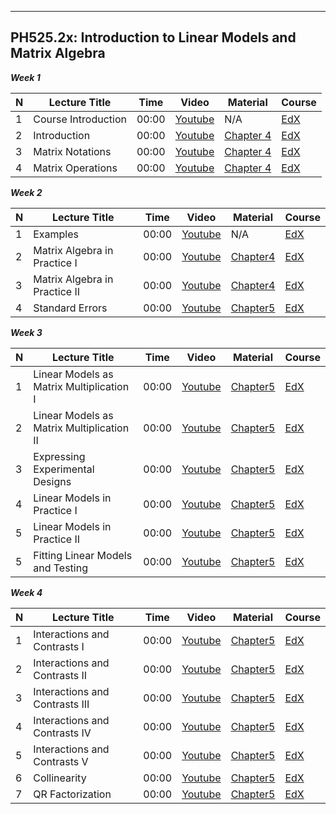 -----------------------------------------
## PH525.2x: Introduction to Linear Models and Matrix Algebra
**_Week 1_** 

| N  | Lecture Title | Time | Video | Material | Course | 
|---|---|---|---|---|---|
| 1 | Course Introduction | 00:00 | [Youtube](https://www.youtube.com/watch?v=aP61q-LoerI) | N/A | [EdX](https://courses.edx.org/courses/course-v1:HarvardX+PH525.2x+2T2016/courseware/0e129b79b7c84a04972fec3c23d7dce7/e8986d740f144f5385598cff3b94894f/) |
| 2 | Introduction | 00:00 | [Youtube](https://www.youtube.com/watch?v=tPlHbAHVqFQ) | [Chapter 4](http://genomicsclass.github.io/book/pages/intro_using_regression.html) | [EdX](https://courses.edx.org/courses/course-v1:HarvardX+PH525.2x+2T2016/courseware/0e129b79b7c84a04972fec3c23d7dce7/e8986d740f144f5385598cff3b94894f/) |
| 3 | Matrix Notations | 00:00 | [Youtube](https://www.youtube.com/watch?v=EaYkxUwEB-Q) | [Chapter 4](http://genomicsclass.github.io/book/pages/matrix_notation.html) | [EdX](https://courses.edx.org/courses/course-v1:HarvardX+PH525.2x+2T2016/courseware/0e129b79b7c84a04972fec3c23d7dce7/703289b001924ffaa6c13e5f59b10b98/) |
| 4 | Matrix Operations | 00:00 | [Youtube](https://www.youtube.com/watch?v=-5uvdduYNJM) | [Chapter 4](http://genomicsclass.github.io/book/pages/matrix_operations.html) | [EdX](https://courses.edx.org/courses/course-v1:HarvardX+PH525.2x+2T2016/courseware/0e129b79b7c84a04972fec3c23d7dce7/703289b001924ffaa6c13e5f59b10b98/) |


**_Week 2_** 

| N  | Lecture Title | Time | Video | Material | Course | 
|---|---|---|---|---|---|
| 1 | Examples | 00:00 | [Youtube](https://www.youtube.com/watch?v=FAP7fYbZF0Y) | N/A | [EdX](https://courses.edx.org/courses/course-v1:HarvardX+PH525.2x+2T2016/courseware/50a6fbe81c0645cfa5fc614fd1e8fcc0/46e6ed0189e24315b01c842f6b86e48b/) |
| 2 | Matrix Algebra in Practice I | 00:00 | [Youtube](https://www.youtube.com/watch?v=LniqeWOfTQo) | [Chapter4](http://genomicsclass.github.io/book/pages/matrix_algebra_examples.html) | [EdX](https://courses.edx.org/courses/course-v1:HarvardX+PH525.2x+2T2016/courseware/50a6fbe81c0645cfa5fc614fd1e8fcc0/46e6ed0189e24315b01c842f6b86e48b/) |
| 3 | Matrix Algebra in Practice II | 00:00 | [Youtube](https://www.youtube.com/watch?v=eRXzsXh78rE) | [Chapter4](http://genomicsclass.github.io/book/pages/matrix_algebra_examples.html) | [EdX](https://courses.edx.org/courses/course-v1:HarvardX+PH525.2x+2T2016/courseware/50a6fbe81c0645cfa5fc614fd1e8fcc0/46e6ed0189e24315b01c842f6b86e48b/) |  
| 4 | Standard Errors | 00:00 | [Youtube](https://www.youtube.com/watch?v=9rm-y_iYbnw) | [Chapter5](http://genomicsclass.github.io/book/pages/standard_errors.html) | [EdX](https://courses.edx.org/courses/course-v1:HarvardX+PH525.2x+2T2016/courseware/50a6fbe81c0645cfa5fc614fd1e8fcc0/c649ea79c63e432199264f08479e66cf/) |


**_Week 3_**

| N  | Lecture Title | Time | Video | Material | Course | 
|---|---|---|---|---|---|
| 1 | Linear Models as Matrix Multiplication I | 00:00 | [Youtube](https://www.youtube.com/watch?v=gP7mgpli5t4) | [Chapter5](http://genomicsclass.github.io/book/pages/linear_models_intro.html) | [EdX](https://courses.edx.org/courses/course-v1:HarvardX+PH525.2x+2T2016/courseware/1895d33922f64564bee749dd04382571/59d1a65bdbd34286b54e6b2a14b4db48/) |
| 2 | Linear Models as Matrix Multiplication II | 00:00 | [Youtube](https://www.youtube.com/watch?v=pw7I70rlkdM) | [Chapter5](http://genomicsclass.github.io/book/pages/linear_models_intro.html) | [EdX](https://courses.edx.org/courses/course-v1:HarvardX+PH525.2x+2T2016/courseware/1895d33922f64564bee749dd04382571/59d1a65bdbd34286b54e6b2a14b4db48/) |
| 3 | Expressing Experimental Designs | 00:00 | [Youtube](https://www.youtube.com/watch?v=KpSS2e4Y24w) | [Chapter5](http://genomicsclass.github.io/book/pages/expressing_design_formula.html) | [EdX](https://courses.edx.org/courses/course-v1:HarvardX+PH525.2x+2T2016/courseware/1895d33922f64564bee749dd04382571/59d1a65bdbd34286b54e6b2a14b4db48/) |
| 4 | Linear Models in Practice I | 00:00 | [Youtube](https://www.youtube.com/watch?v=xCdSyc3K3Ew) | [Chapter5](http://genomicsclass.github.io/book/pages/linear_models_in_practice.html) | [EdX](https://courses.edx.org/courses/course-v1:HarvardX+PH525.2x+2T2016/courseware/1895d33922f64564bee749dd04382571/59d1a65bdbd34286b54e6b2a14b4db48/) |
| 5 | Linear Models in Practice II | 00:00 | [Youtube](https://www.youtube.com/watch?v=Opa8i0QxKCo) | [Chapter5](http://genomicsclass.github.io/book/pages/linear_models_in_practice.html) | [EdX](https://courses.edx.org/courses/course-v1:HarvardX+PH525.2x+2T2016/courseware/1895d33922f64564bee749dd04382571/59d1a65bdbd34286b54e6b2a14b4db48/) |
| 5 | Fitting Linear Models and Testing | 00:00 | [Youtube](https://www.youtube.com/watch?v=TSOzvcAgV70) | [Chapter5](http://genomicsclass.github.io/book/pages/linear_models_in_practice.html) | [EdX](https://courses.edx.org/courses/course-v1:HarvardX+PH525.2x+2T2016/courseware/1895d33922f64564bee749dd04382571/59d1a65bdbd34286b54e6b2a14b4db48/) |


**_Week 4_**

| N  | Lecture Title | Time | Video | Material | Course | 
|---|---|---|---|---|---|
| 1 | Interactions and Contrasts I | 00:00 | [Youtube](https://www.youtube.com/watch?v=Wa1QkyF4peU) | [Chapter5](http://genomicsclass.github.io/book/pages/interactions_and_contrasts.html) | [EdX](https://courses.edx.org/courses/course-v1:HarvardX+PH525.2x+2T2016/courseware/f2de16b89cd842b183647681adeef8be/c0b20cf2c7cb4478a01e00ee32349c2d/) |
| 2 | Interactions and Contrasts II | 00:00 | [Youtube](https://www.youtube.com/watch?v=ZU5jb86vXag) | [Chapter5](http://genomicsclass.github.io/book/pages/interactions_and_contrasts.html) | [EdX](https://courses.edx.org/courses/course-v1:HarvardX+PH525.2x+2T2016/courseware/f2de16b89cd842b183647681adeef8be/c0b20cf2c7cb4478a01e00ee32349c2d/) |
| 3 | Interactions and Contrasts III | 00:00 | [Youtube](https://www.youtube.com/watch?v=wSJ3yuPiAbg) | [Chapter5](http://genomicsclass.github.io/book/pages/interactions_and_contrasts.html) | [EdX](https://courses.edx.org/courses/course-v1:HarvardX+PH525.2x+2T2016/courseware/f2de16b89cd842b183647681adeef8be/c0b20cf2c7cb4478a01e00ee32349c2d/) |
| 4 | Interactions and Contrasts IV | 00:00 | [Youtube](https://www.youtube.com/watch?v=bBmhUyOmeZc) | [Chapter5](http://genomicsclass.github.io/book/pages/interactions_and_contrasts.html) | [EdX](https://courses.edx.org/courses/course-v1:HarvardX+PH525.2x+2T2016/courseware/f2de16b89cd842b183647681adeef8be/c0b20cf2c7cb4478a01e00ee32349c2d/) |
| 5 | Interactions and Contrasts V | 00:00 | [Youtube](https://www.youtube.com/watch?v=pTPxxU6Zslc) | [Chapter5](http://genomicsclass.github.io/book/pages/interactions_and_contrasts.html) | [EdX](https://courses.edx.org/courses/course-v1:HarvardX+PH525.2x+2T2016/courseware/f2de16b89cd842b183647681adeef8be/c0b20cf2c7cb4478a01e00ee32349c2d/) |
| 6 | Collinearity | 00:00 | [Youtube](https://www.youtube.com/watch?v=dyzbzbUHZHY) | [Chapter5](http://genomicsclass.github.io/book/pages/collinearity.html) | [EdX](https://courses.edx.org/courses/course-v1:HarvardX+PH525.2x+2T2016/courseware/f2de16b89cd842b183647681adeef8be/c074ffc4587c4aa1b31a7f75969a4494/) |
| 7 | QR Factorization | 00:00 | [Youtube](https://www.youtube.com/watch?v=yL3lrirzNnQ) | [Chapter5](http://genomicsclass.github.io/book/pages/qr_and_regression.html) | [EdX](https://courses.edx.org/courses/course-v1:HarvardX+PH525.2x+2T2016/courseware/f2de16b89cd842b183647681adeef8be/c074ffc4587c4aa1b31a7f75969a4494/) |



  


